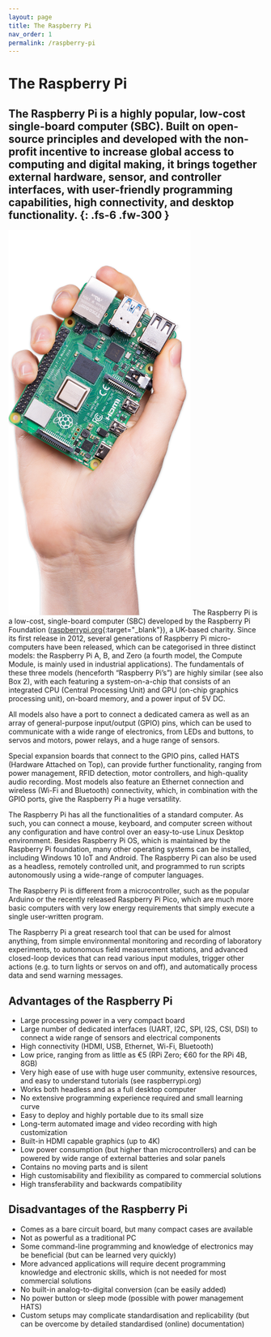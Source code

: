 ```yaml
---
layout: page
title: The Raspberry Pi
nav_order: 1
permalink: /raspberry-pi
---
```


# The Raspberry Pi

The Raspberry Pi is a highly popular, low-cost single-board computer (SBC). Built on open-source principles and developed with the non-profit incentive to increase global access to computing and digital making, it brings together external hardware, sensor, and controller interfaces, with user-friendly programming capabilities, high connectivity, and desktop functionality.
{: .fs-6 .fw-300 }
---

[![RPi in hand](/assets/images/raspberry-pi-4-in-hand.png?style=rpihandimg)](http://raspberrypi.org)
The Raspberry Pi is a low-cost, single-board computer (SBC) developed by the Raspberry Pi Foundation ([raspberrypi.org](raspberrypi.org){:target="_blank"}), a UK-based charity. Since its first release in 2012, several generations of Raspberry Pi micro-computers have been released, which can be categorised in three distinct models: the Raspberry Pi A, B, and Zero (a fourth model, the Compute Module, is mainly used in industrial applications). The fundamentals of these three models (henceforth “Raspberry Pi’s”) are highly similar (see also Box 2), with each featuring a system-on-a-chip that consists of an integrated CPU (Central Processing Unit) and GPU (on-chip graphics processing unit), on-board memory, and a power input of 5V DC.

All models also have a port to connect a dedicated camera as well as an array of general-purpose input/output (GPIO) pins, which can be used to communicate with a wide range of electronics, from LEDs and buttons, to servos and motors, power relays, and a huge range of sensors.

Special expansion boards that connect to the GPIO pins, called HATS (Hardware Attached on Top), can provide further functionality, ranging from power management, RFID detection, motor controllers, and high-quality audio recording. Most models also feature an Ethernet connection and wireless (Wi-Fi and Bluetooth) connectivity, which, in combination with the GPIO ports, give the Raspberry Pi a huge versatility.

The Raspberry Pi has all the functionalities of a standard computer. As such, you can connect a mouse, keyboard, and computer screen without any configuration and have control over an easy-to-use Linux Desktop environment. Besides Raspberry Pi OS, which is maintained by the Raspberry Pi foundation, many other operating systems can be installed, including Windows 10 IoT and Android. The Raspberry Pi can also be used as a headless, remotely controlled unit, and programmed to run scripts autonomously using a wide-range of computer languages.

The Raspberry Pi is different from a microcontroller, such as the popular Arduino or the recently released Raspberry Pi Pico, which are much more basic computers with very low energy requirements that simply execute a single user-written program.

The Raspberry Pi a great research tool that can be used for almost anything, from simple environmental monitoring and recording of laboratory experiments, to autonomous field measurement stations, and advanced closed-loop devices that can read various input modules, trigger other actions (e.g. to turn lights or servos on and off), and automatically process data and send warning messages.

## Advantages of the Raspberry Pi
- Large processing power in a very compact board  
- Large number of dedicated interfaces (UART, I2C, SPI, I2S, CSI, DSI) to connect a wide range of sensors and electrical components  
- High connectivity (HDMI, USB, Ethernet, Wi-Fi, Bluetooth)  
- Low price, ranging from as little as €5 (RPi Zero; €60 for the RPi 4B, 8GB)  
- Very high ease of use with huge user community, extensive resources, and easy to understand tutorials (see raspberrypi.org)  
- Works both headless and as a full desktop computer  
- No extensive programming experience required and small learning curve  
- Easy to deploy and highly portable due to its small size  
- Long-term automated image and video recording with high customization  
- Built-in HDMI capable graphics (up to 4K)  
- Low power consumption (but higher than microcontrollers) and can be powered by wide range of external batteries and solar panels  
- Contains no moving parts and is silent  
- High customisability and flexibility as compared to commercial solutions  
- High transferability and backwards compatibility  

## Disadvantages of the Raspberry Pi
- Comes as a bare circuit board, but many compact cases are available  
- Not as powerful as a traditional PC  
- Some command-line programming and knowledge of electronics may be beneficial (but can be learned very quickly)  
- More advanced applications will require decent programming knowledge and electronic skills, which is not needed for most commercial solutions  
- No built-in analog-to-digital conversion (can be easily added)  
- No power button or sleep mode (possible with power management HATS)  
- Custom setups may complicate standardisation and replicability (but can be overcome by detailed standardised (online) documentation)  

